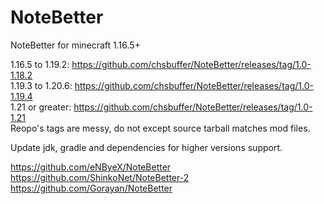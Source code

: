 # NoteBetter

NoteBetter for minecraft 1.16.5+

1.16.5 to 1.19.2: https://github.com/chsbuffer/NoteBetter/releases/tag/1.0-1.18.2  
1.19.3 to 1.20.6: https://github.com/chsbuffer/NoteBetter/releases/tag/1.0-1.19.4  
1.21 or greater: https://github.com/chsbuffer/NoteBetter/releases/tag/1.0-1.21  
Reopo's tags are messy, do not except source tarball matches mod files.

Update jdk, gradle and dependencies for higher versions support.

https://github.com/eNByeX/NoteBetter
https://github.com/ShinkoNet/NoteBetter-2
https://github.com/Gorayan/NoteBetter
